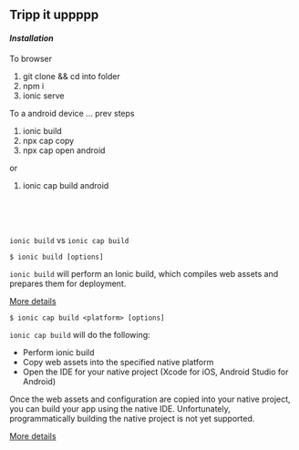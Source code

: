 ## Tripp it uppppp

#### *Installation*

To browser
1. git clone && cd into folder
2. npm i
3. ionic serve



To a android device
... prev steps 
1. ionic build
2. npx cap copy
3. npx cap open android

or 

1. ionic cap build android

<br>
<br>
<br>

`ionic build` vs `ionic cap build`

```shell
$ ionic build [options]
```
`ionic build` will perform an Ionic build, which compiles web assets and prepares them for deployment. 

[More details](https://ionicframework.com/docs/cli/commands/build)


```shell
$ ionic cap build <platform> [options]
```
`ionic cap build` will do the following:

- Perform ionic build
- Copy web assets into the specified native platform
- Open the IDE for your native project (Xcode for iOS, Android Studio for Android)

Once the web assets and configuration are copied into your native project, you can build your app using the native IDE. Unfortunately, programmatically building the native project is not yet supported. 

[More details](https://ionicframework.com/docs/cli/commands/capacitor-build)


